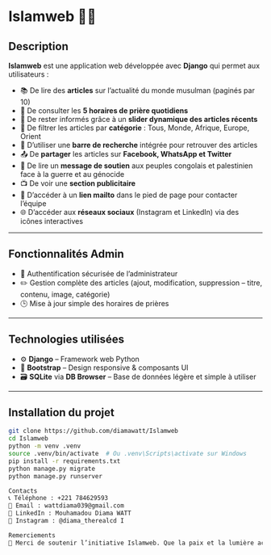 # Islamweb 🕌📖

## Description

**Islamweb** est une application web développée avec **Django** qui permet aux utilisateurs :

- 📚 De lire des **articles** sur l’actualité du monde musulman (paginés par 10)
- 🕋 De consulter les **5 horaires de prière quotidiens**
- 📰 De rester informés grâce à un **slider dynamique des articles récents**
- 🧭 De filtrer les articles par **catégorie** : Tous, Monde, Afrique, Europe, Orient
- 🔎 D’utiliser une **barre de recherche** intégrée pour retrouver des articles
- 📤 De **partager** les articles sur **Facebook, WhatsApp et Twitter**
- 📣 De lire un **message de soutien** aux peuples congolais et palestinien face à la guerre et au génocide
- 📺 De voir une **section publicitaire**
- 📩 D’accéder à un **lien mailto** dans le pied de page pour contacter l’équipe
- 🌐 D’accéder aux **réseaux sociaux** (Instagram et LinkedIn) via des icônes interactives

---

## Fonctionnalités Admin

- 🔐 Authentification sécurisée de l’administrateur
- ✏️ Gestion complète des articles (ajout, modification, suppression – titre, contenu, image, catégorie)
- 🕒 Mise à jour simple des horaires de prières

---

## Technologies utilisées

- ⚙️ **Django** – Framework web Python
- 🎨 **Bootstrap** – Design responsive & composants UI
- 🗃️ **SQLite** via **DB Browser** – Base de données légère et simple à utiliser

---

## Installation du projet

```bash
git clone https://github.com/diamawatt/Islamweb
cd Islamweb
python -m venv .venv
source .venv/bin/activate  # Ou .venv\Scripts\activate sur Windows
pip install -r requirements.txt
python manage.py migrate
python manage.py runserver

Contacts
📞 Téléphone : +221 784629593
📧 Email : wattdiama039@gmail.com
💼 LinkedIn : Mouhamadou Diama WATT
📸 Instagram : @diama_therealcd I

Remerciements
🙏 Merci de soutenir l’initiative Islamweb. Que la paix et la lumière accompagnent toutes les âmes opprimées à travers le monde.